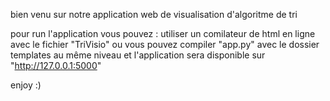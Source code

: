 bien venu sur notre application web de visualisation d'algoritme de tri 

pour run l'application vous pouvez : 
utiliser un comilateur de html en ligne avec le fichier "TriVisio"
ou vous pouvez compiler "app.py" avec le dossier templates au même niveau et l'application sera disponible sur "http://127.0.0.1:5000"

enjoy :)
